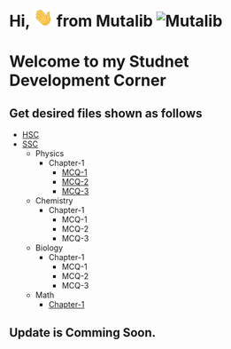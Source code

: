 
# Hi, <img src="Docs/hello.gif" width="35px" alt="Hi"> from Mutalib <img src="Docs/AbdulMutalib.jpeg" width="20px" alt="Mutalib">

# Welcome to my Studnet Development Corner
<!-- ![Github]("Docs/hello.gif")-->

## Get desired files shown as follows
- [HSC](HSC/) <br>
- [SSC](SSC/)
    - Physics
        - Chapter-1 
            - [MCQ-1](https://github.com/mamutalib/Student-Corner/blob/main/SSC/Physics/Chapter1/MCQ-19.pdf)
            - [MCQ-2](https://github.com/mamutalib/Student-Corner/blob/main/SSC/Physics/Chapter1/MCQ-20.pdf)
            - [MCQ-3](https://github.com/mamutalib/Student-Corner/blob/main/SSC/Physics/Chapter1/MCQ-21.pdf)
    - Chemistry
        - Chapter-1 
            - MCQ-1
            - MCQ-2
            - MCQ-3
    - Biology
        - Chapter-1 
            - MCQ-1
            - MCQ-2
            - MCQ-3
    - Math 
        - [Chapter-1](https://github.com/mamutalib/Student-Corner/blob/14c2768ef524d3d4cb42a1ccfdc04436c333baf2/SSC/MATH/Math%20Model%20PDF/mthq0121.pdf)

## Update is Comming Soon. 
